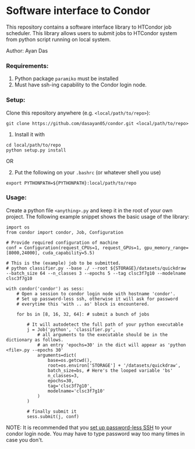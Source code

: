 # Software interface to Condor

This repository contains a software interface library to HTCondor job scheduler. This library allows users to submit jobs to HTCondor system from python script running on local system.

Author: Ayan Das

### Requirements:
1. Python package `paramiko` must be installed
2. Must have ssh-ing capability to the Condor login node.

### Setup:

Clone this repository anywhere (e.g. `<local/path/to/repo>`):

```
git clone https://github.com/dasayan05/condor.git <local/path/to/repo>
```

1. Install it with

```
cd local/path/to/repo
python setup.py install
```

OR

2. Put the following on your `.bashrc` (or whatever shell you use)

```
export PYTHONPATH=${PYTHONPATH}:local/path/to/repo
```

### Usage:

Create a python file `<anything>.py` and keep it in the root of your own project.
The following example snippet shows the basic usage of the library:

```
import os
from condor import condor, Job, Configuration

# Provide required configuration of machine
conf = Configuration(request_CPUs=1, request_GPUs=1, gpu_memory_range=[8000,24000], cuda_capability=5.5)

# This is the (example) job to be submitted.
# python classifier.py --base ./ --root ${STORAGE}/datasets/quickdraw --batch_size 64 --n_classes 3 --epochs 5 --tag clsc3f7g10 --modelname clsc3f7g10

with condor('condor') as sess:
    # Open a session to condor login node with hostname 'condor'.
    # Set up password-less ssh, otherwise it will ask for password
    # everytime this 'with .. as' block is encountered.

    for bs in [8, 16, 32, 64]: # submit a bunch of jobs
        
        # It will autodetect the full path of your python executable
        j = Job('python', 'classifier.py',
            # all arguments to the executable should be in the dictionary as follows.
            # an entry 'epochs=30' in the dict will appear as 'python <file>.py --epochs 30'
            arguments=dict(
                base=os.getcwd(),
                root=os.environ['STORAGE'] + '/datasets/quickdraw',
                batch_size=bs, # Here's the looped variable 'bs'
                n_classes=3,
                epochs=30,
                tag='clsc3f7g10',
                modelname='clsc3f7g10'
            )
        )

        # finally submit it
        sess.submit(j, conf)
```

NOTE: It is recommended that you [set up password-less SSH](https://askubuntu.com/a/46935) to your condor login node. You may have to type password way too many times in case you don't.